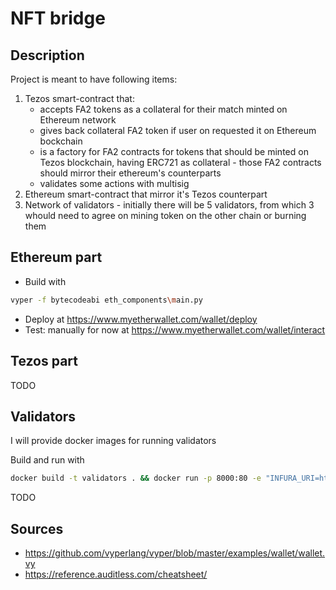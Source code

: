 # NFT bridge

## Description

Project is meant to have following items:

1. Tezos smart-contract that:
    * accepts FA2 tokens as a collateral for their match minted on Ethereum network
    * gives back collateral FA2 token if user on requested it on Ethereum bockchain
    * is a factory for FA2 contracts for tokens that should be minted on Tezos blockchain, having ERC721 as collateral - those FA2 contracts should mirror their ethereum's counterparts
    * validates some actions with multisig
2. Ethereum smart-contract that mirror it's Tezos counterpart
3. Network of validators - initially there will be 5 validators, from which 3 whould need to agree on mining token on the other chain or burning them

## Ethereum part

* Build with
```bash
vyper -f bytecodeabi eth_components\main.py
```
* Deploy at https://www.myetherwallet.com/wallet/deploy
* Test: manually for now at https://www.myetherwallet.com/wallet/interact

## Tezos part

 TODO

## Validators

I will provide docker images for running validators

Build and run with
```bash
docker build -t validators . && docker run -p 8000:80 -e "INFURA_URI=https://ropsten.infura.io/v3/PROJECT_SECRET_KEY" -e ETHEREUM_PRIVATE_KEY=78d003... -e TEZOS_PRIVATE_KEY=edsk3n... validators:latest
```

TODO

## Sources

* https://github.com/vyperlang/vyper/blob/master/examples/wallet/wallet.vy
* https://reference.auditless.com/cheatsheet/